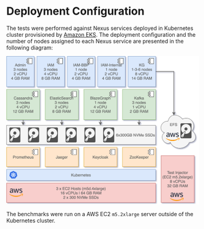 # Deployment Configuration

The tests were performed against Nexus services deployed in Kubernetes cluster provisioned by [Amazon EKS](https://aws.amazon.com/eks/).
The deployment configuration and the number of nodes assigned to each Nexus service are presented in the following diagram:

![deployment configuration](../../assets/img/performance_tests_environment.png)


The benchmarks were run on a AWS EC2 `m5.2xlarge` server outside of the Kubernetes cluster.